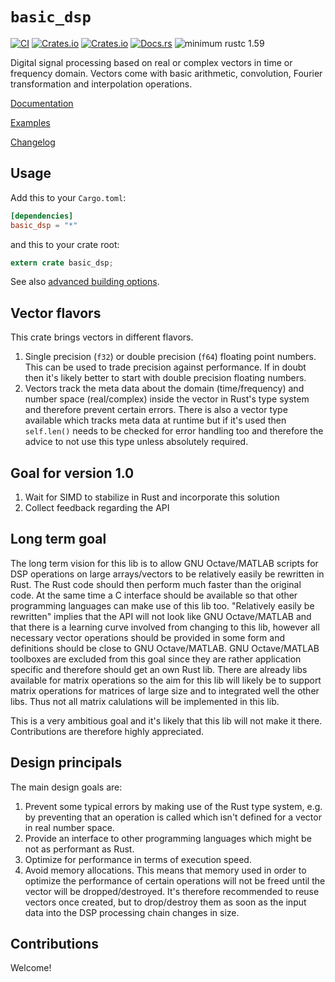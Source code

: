 # `basic_dsp`

[![CI](https://github.com/liebharc/basic_dsp/workflows/Rust/badge.svg?branch=master)](https://github.com/liebharc/basic_dsp/actions)
[![Crates.io](https://img.shields.io/crates/v/basic_dsp.svg)](https://crates.io/crates/basic_dsp)
[![Crates.io](https://img.shields.io/crates/l/basic_dsp.svg)](https://crates.io/crates/basic_dsp)
[![Docs.rs](https://docs.rs/basic_dsp/badge.svg)](https://docs.rs/basic_dsp)
![minimum rustc 1.59](https://img.shields.io/badge/rustc-1.59+-red.svg)

Digital signal processing based on real or complex vectors in time or frequency domain. Vectors come with basic arithmetic, convolution, Fourier transformation and interpolation operations.

[Documentation](https://docs.rs/basic_dsp)

[Examples](https://github.com/liebharc/basic_dsp/blob/master/examples/)

[Changelog](https://github.com/liebharc/basic_dsp/blob/master/Changelog.md)

## Usage

Add this to your `Cargo.toml`:

```toml
[dependencies]
basic_dsp = "*"
```

and this to your crate root:

```rust
extern crate basic_dsp;
```

See also [advanced building options](https://github.com/liebharc/basic_dsp/blob/master/building.md).

## Vector flavors

This crate brings vectors in different flavors.

1. Single precision (`f32`) or double precision (`f64`) floating point numbers. This can be used to trade precision against performance. If in doubt then it's likely better to start with double precision floating numbers.
2. Vectors track the meta data about the domain (time/frequency) and number space (real/complex) inside the vector in Rust's type system and therefore prevent certain errors. There is also a vector type available which tracks meta data at runtime but if it's used then `self.len()` needs to be checked for error handling too and therefore the advice to not use this type unless absolutely required.

## Goal for version 1.0

1. Wait for SIMD to stabilize in Rust and incorporate this solution
2. Collect feedback regarding the API

## Long term goal

The long term vision for this lib is to allow GNU Octave/MATLAB scripts for DSP operations on large arrays/vectors to be relatively easily be rewritten in Rust. The Rust code should then perform much faster than the original code. At the same time a C interface should be available so that other programming languages can make use of this lib too. "Relatively easily be rewritten" implies that the API will not look like GNU Octave/MATLAB and that there is a learning curve involved from changing to this lib, however all necessary vector operations should be provided in some form and definitions should be close to GNU Octave/MATLAB. GNU Octave/MATLAB toolboxes are excluded from this goal since they are rather application specific and therefore should get an own Rust lib. There are already libs available for matrix operations so the aim for this lib will likely be to support matrix operations for matrices of large size and to integrated well the other libs. Thus not all matrix calulations will be implemented in this lib.

This is a very ambitious goal and it's likely that this lib will not make it there. Contributions are therefore highly appreciated.

## Design principals

The main design goals are:

1. Prevent some typical errors by making use of the Rust type system, e.g. by preventing that an operation is called which isn't defined for a vector in real number space.
2. Provide an interface to other programming languages which might be not as performant as Rust.
3. Optimize for performance in terms of execution speed.
4. Avoid memory allocations. This means that memory used in order to optimize the performance of certain operations will not be freed until the vector will be dropped/destroyed. It's therefore recommended to reuse vectors once created, but to drop/destroy them as soon as the input data into the DSP processing chain changes in size.

## Contributions

Welcome!
